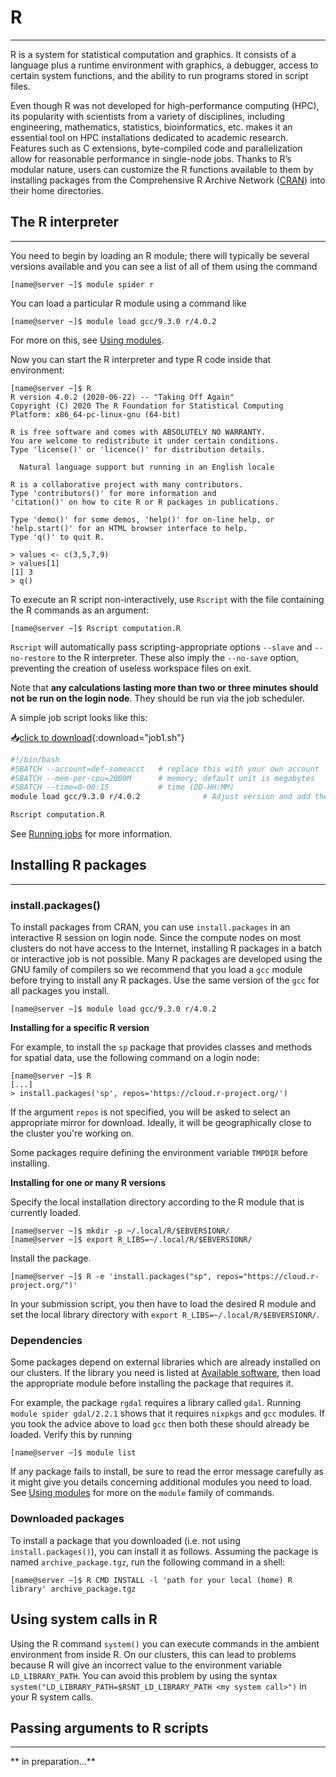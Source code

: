 # **R**

----

<!-- Reference: https://docs.alliancecan.ca/wiki/R -->


R is a system for statistical computation and graphics. It consists of a language plus a runtime environment with graphics, a debugger, access to certain system functions, and the ability to run programs stored in script files.

Even though R was not developed for high-performance computing (HPC), its popularity with scientists from a variety of disciplines, including engineering, mathematics, statistics, bioinformatics, etc. makes it an essential tool on HPC installations dedicated to academic research. Features such as C extensions, byte-compiled code and parallelization allow for reasonable performance in single-node jobs. Thanks to R’s modular nature, users can customize the R functions available to them by installing packages from the Comprehensive R Archive Network ([CRAN](https://cran.r-project.org/)) into their home directories.

## **The R interpreter**

----

You need to begin by loading an R module; there will typically be several versions available and you can see a list of all of them using the command

```
[name@server ~]$ module spider r
```

You can load a particular R module using a command like

```
[name@server ~]$ module load gcc/9.3.0 r/4.0.2
```

For more on this, see [Using modules](/pages/high_perf_computing/using_modules/).

Now you can start the R interpreter and type R code inside that environment:

```
[name@server ~]$ R
R version 4.0.2 (2020-06-22) -- "Taking Off Again"
Copyright (C) 2020 The R Foundation for Statistical Computing
Platform: x86_64-pc-linux-gnu (64-bit)

R is free software and comes with ABSOLUTELY NO WARRANTY.
You are welcome to redistribute it under certain conditions.
Type 'license()' or 'licence()' for distribution details.

  Natural language support but running in an English locale

R is a collaborative project with many contributors.
Type 'contributors()' for more information and
'citation()' on how to cite R or R packages in publications.

Type 'demo()' for some demos, 'help()' for on-line help, or
'help.start()' for an HTML browser interface to help.
Type 'q()' to quit R.

> values <- c(3,5,7,9)
> values[1]
[1] 3
> q()
```

To execute an R script non-interactively, use `Rscript` with the file containing the R commands as an argument:

```
[name@server ~]$ Rscript computation.R
```

`Rscript` will automatically pass scripting-appropriate options `--slave` and `--no-restore` to the R interpreter. These also imply the `--no-save` option, preventing the creation of useless workspace files on exit.

Note that **any calculations lasting more than two or three minutes should not be run on the login node**. They should be run via the job scheduler.

A simple job script looks like this:

📥[click to download](/files/related_links/r/job1.sh){:download="job1.sh"}

``` sh title="job.sh"
#!/bin/bash
#SBATCH --account=def-someacct   # replace this with your own account
#SBATCH --mem-per-cpu=2000M      # memory; default unit is megabytes
#SBATCH --time=0-00:15           # time (DD-HH:MM)
module load gcc/9.3.0 r/4.0.2              # Adjust version and add the gcc module used for installing packages.

Rscript computation.R
```

See [Running jobs](/pages/high_perf_computing/running_jobs/) for more information.

## **Installing R packages**

----

### **install.packages()**

To install packages from CRAN, you can use `install.packages` in an interactive R session on login node. Since the compute nodes on most clusters do not have access to the Internet, installing R packages in a batch or interactive job is not possible. Many R packages are developed using the GNU family of compilers so we recommend that you load a `gcc` module before trying to install any R packages. Use the same version of the `gcc` for all packages you install.

```
[name@server ~]$ module load gcc/9.3.0 r/4.0.2
```

**Installing for a specific R version**

For example, to install the `sp` package that provides classes and methods for spatial data, use the following command on a login node:

```
[name@server ~]$ R
[...]
> install.packages('sp', repos='https://cloud.r-project.org/')
```

If the argument `repos` is not specified, you will be asked to select an appropriate mirror for download. Ideally, it will be geographically close to the cluster you're working on.

Some packages require defining the environment variable `TMPDIR` before installing.

**Installing for one or many R versions**

Specify the local installation directory according to the R module that is currently loaded.

```
[name@server ~]$ mkdir -p ~/.local/R/$EBVERSIONR/
[name@server ~]$ export R_LIBS=~/.local/R/$EBVERSIONR/
```

Install the package.

```
[name@server ~]$ R -e 'install.packages("sp", repos="https://cloud.r-project.org/")'
```

In your submission script, you then have to load the desired R module and set the local library directory with `export R_LIBS=~/.local/R/$EBVERSIONR/`.

### **Dependencies**

Some packages depend on external libraries which are already installed on our clusters. If the library you need is listed at [Available software](/pages/software_catalog/available_software/), then load the appropriate module before installing the package that requires it.

For example, the package `rgdal` requires a library called `gdal`. Running `module spider gdal/2.2.1` shows that it requires `nixpkgs` and `gcc` modules. If you took the advice above to load `gcc` then both these should already be loaded. Verify this by running

```
[name@server ~]$ module list
```

If any package fails to install, be sure to read the error message carefully as it might give you details concerning additional modules you need to load. See [Using modules](/pages/high_perf_computing/using_modules/) for more on the `module` family of commands.

### **Downloaded packages**

To install a package that you downloaded (i.e. not using `install.packages()`), you can install it as follows. Assuming the package is named `archive_package.tgz`, run the following command in a shell:

```
[name@server ~]$ R CMD INSTALL -l 'path for your local (home) R library' archive_package.tgz
```

## **Using system calls in R**

Using the R command `system()` you can execute commands in the ambient environment from inside R. On our clusters, this can lead to problems because R will give an incorrect value to the environment variable `LD_LIBRARY_PATH`. You can avoid this problem by using the syntax `system("LD_LIBRARY_PATH=$RSNT_LD_LIBRARY_PATH <my system call>")` in your R system calls.

## **Passing arguments to R scripts**

----

** in preparation...**
